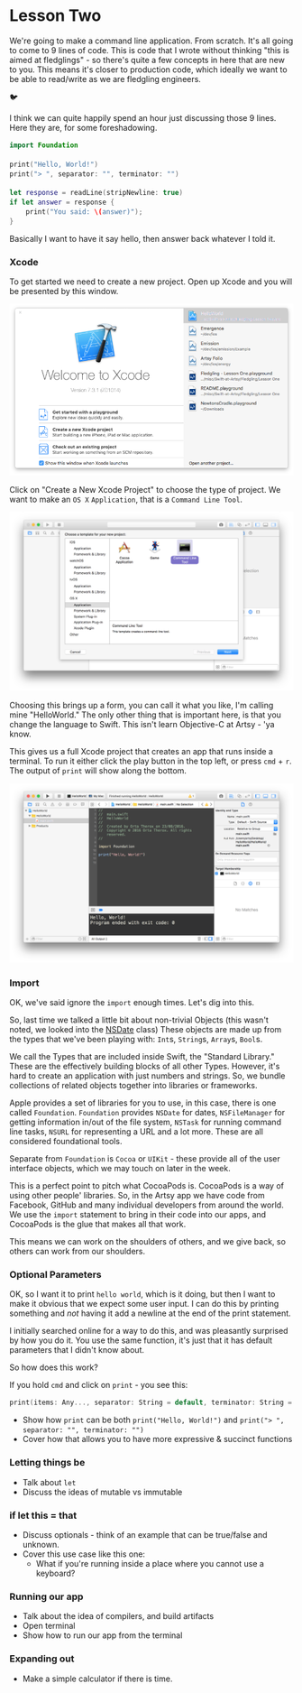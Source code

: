 # Lesson Two 

We're going to make a command line application. From scratch. It's all going to come to 9 lines of code. This is code that I wrote without thinking "this is aimed at fledglings" - so there's quite a few concepts in here that are new to you. This means it's closer to production code, which ideally we want to be able to read/write as we are fledgling engineers. 

🐦

I think we can quite happily spend an hour just discussing those 9 lines. Here they are, for some foreshadowing. 

```swift
import Foundation

print("Hello, World!")
print("> ", separator: "", terminator: "")

let response = readLine(stripNewline: true)
if let answer = response {
    print("You said: \(answer)");
}
```

Basically I want to have it say hello, then answer back whatever I told it.

### Xcode

To get started we need to create a new project. Open up Xcode and you will be presented by this window.

![images/xcode-start.png](images/xcode-start.png)

Click on "Create a New Xcode Project" to choose the type of project. We want to make an `OS X` `Application`, that is a `Command Line Tool`.

 ![images/xcode-commandline.png](images/xcode-commandline.png)

Choosing this brings up a form, you can call it what you like, I'm calling mine "HelloWorld." The only other thing that is important here, is that you change the language to Swift. This isn't learn Objective-C at Artsy - 'ya know. 

This gives us a full Xcode project that creates an app that runs inside a terminal. To run it either click the play button in the top left, or press `cmd` + `r`. The output of `print` will show along the bottom.

![images/xcode-run.png](images/xcode-run.png)

### Import

OK, we've said ignore the `import` enough times. Let's dig into this. 

So, last time we talked a little bit about non-trivial Objects (this wasn't noted, we looked into the [NSDate](https://developer.apple.com/library/mac/documentation/Cocoa/Reference/Foundation/Classes/NSDate_Class/index.html) class) These objects are made up from the types that we've been playing with: `Int`s, `String`s, `Array`s, `Bool`s. 

We call the Types that are included inside Swift, the "Standard Library." These are the effectively building blocks of all other Types. However, it's hard to create an application with just numbers and strings. So, we bundle collections of related objects together into libraries or frameworks.

Apple provides a set of libraries for you to use, in this case, there is one called `Foundation`. `Foundation` provides `NSDate` for dates, `NSFileManager` for getting information in/out of the file system, `NSTask` for running command line tasks, `NSURL` for representing a URL and a lot more. These are all considered foundational tools. 

Separate from `Foundation` is `Cocoa` or `UIKit` - these provide all of the user interface objects, which we may touch on later in the week.

This is a perfect point to pitch what CocoaPods is. CocoaPods is a way of using other people' libraries. So, in the Artsy app we have code from Facebook, GitHub and many individual developers from around the world. We use the `import` statement to bring in their code into our apps, and CocoaPods is the glue that makes all that work.

This means we can work on the shoulders of others, and we give back, so others can work from our shoulders.

### Optional Parameters

OK, so I want it to print `hello world`, which is it doing, but then I want to make it obvious that we expect some user input. I can do this by printing something and _not_ having it add a newline at the end of the print statement.

I initially searched online for a way to do this, and was pleasantly surprised by how you do it. You use the same function, it's just that it has default parameters that I didn't know about.

So how does this work?

If you hold `cmd` and click on `print` - you see this:

```swift
print(items: Any..., separator: String = default, terminator: String = default)
```

* Show how `print` can be both `print("Hello, World!")` and `print("> ", separator: "", terminator: "")`
* Cover how that allows you to have more expressive & succinct functions 

### Letting things be

* Talk about `let`
* Discuss the ideas of mutable vs immutable

### if let this = that

* Discuss optionals - think of an example that can be true/false and unknown.
* Cover this use case like this one:
  - What if you're running inside a place where you cannot use a keyboard?

### Running our app

* Talk about the idea of compilers, and build artifacts
* Open terminal
* Show how to run our app from the terminal

### Expanding out

* Make a simple calculator if there is time.
